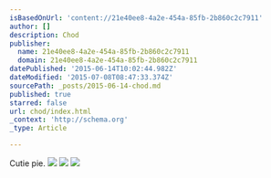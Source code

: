 ```yaml
---
isBasedOnUrl: 'content://21e40ee8-4a2e-454a-85fb-2b860c2c7911'
author: []
description: Chod
publisher:
  name: 21e40ee8-4a2e-454a-85fb-2b860c2c7911
  domain: 21e40ee8-4a2e-454a-85fb-2b860c2c7911
datePublished: '2015-06-14T10:02:44.982Z'
dateModified: '2015-07-08T08:47:33.374Z'
sourcePath: _posts/2015-06-14-chod.md
published: true
starred: false
url: chod/index.html
_context: 'http://schema.org'
_type: Article

---
```

Cutie pie. ![](https://the-grid-user-content.s3-us-west-2.amazonaws.com/d7a24d30-c931-47fb-8e95-51a0f80d0d27.jpg)
![](https://the-grid-user-content.s3-us-west-2.amazonaws.com/c950f849-860d-4a6e-9ecb-4b1434d97c55.jpg)
![](https://the-grid-user-content.s3-us-west-2.amazonaws.com/f5ac5aba-b662-4bce-a733-197ef23b413d.jpg)
